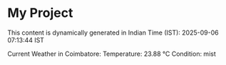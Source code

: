 # My Project

This content is dynamically generated in Indian Time (IST): 2025-09-06 07:13:44 IST


Current Weather in Coimbatore:
Temperature: 23.88 °C
Condition: mist
